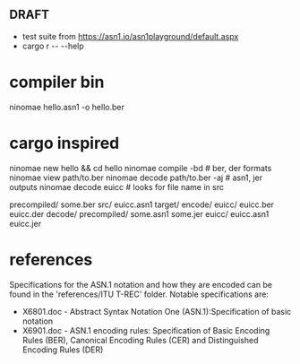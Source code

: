 ## DRAFT

- test suite from https://asn1.io/asn1playground/default.aspx
- cargo r -- --help


# compiler bin
ninomae hello.asn1 -o hello.ber


# cargo inspired
ninomae new hello && cd hello
ninomae compile -bd  # ber, der formats
ninomae view path/to.ber
ninomae decode path/to.ber -aj  # asn1, jer outputs
ninomae decode euicc  # looks for file name in src

precompiled/
    some.ber
src/
    euicc.asn1
target/
    encode/
        euicc/
            euicc.ber
            euicc.der
    decode/
        precompiled/
            some.asn1
            some.jer
        euicc/
            euicc.asn1
            euicc.jer

# references
Specifications for the ASN.1 notation and how they are encoded can be found in the 'references/ITU T-REC' folder.
Notable specifications are:
- X6801.doc - Abstract Syntax Notation One (ASN.1):Specification of basic notation
- X6901.doc - ASN.1 encoding rules: Specification of Basic Encoding Rules (BER), Canonical Encoding Rules (CER) and Distinguished Encoding Rules (DER)